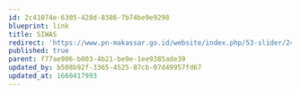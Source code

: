 ```yaml
---
id: 2c41074e-6305-420d-8386-7b74be9e9298
blueprint: link
title: SIWAS
redirect: 'https://www.pn-makassar.go.id/website/index.php/53-slider/248-siwas-sistem-informasi-pengawasan'
published: true
parent: f77ae906-b803-4b21-be9e-1ee9385ade39
updated_by: b508b92f-3365-4525-87cb-07d49957fd67
updated_at: 1660417993
---
```

